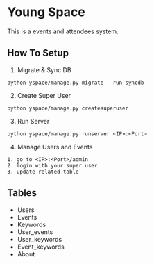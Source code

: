 Young Space
============

This is a events and attendees system.


## How To Setup

1. Migrate & Sync DB
```
python yspace/manage.py migrate --run-syncdb
```

2. Create Super User
```
python yspace/manage.py createsuperuser
```

3. Run Server
```
python yspace/manage.py runserver <IP>:<Port>
```

4. Manage Users and Events
```
1. go to <IP>:<Port>/admin
2. login with your super user
3. update related table
```

## Tables

* Users
* Events
* Keywords
* User_events
* User_keywords
* Event_keywords
* About